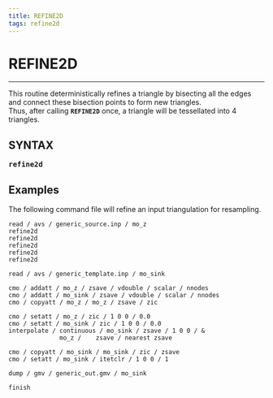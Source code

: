 ```yaml
---
title: REFINE2D
tags: refine2d
--- 
```


# REFINE2D

---------------------------

This routine deterministically refines a triangle by bisecting all the edges and connect these bisection points to form new triangles.  
Thus, after calling **`REFINE2D`** once, a triangle will be tessellated into 4 triangles.

## SYNTAX

<pre>
<b>refine2d</b>
</pre>

## Examples

The following command file will refine an input triangulation for resampling.

```
read / avs / generic_source.inp / mo_z
refine2d
refine2d
refine2d
refine2d
refine2d

read / avs / generic_template.inp / mo_sink

cmo / addatt / mo_z / zsave / vdouble / scalar / nnodes
cmo / addatt / mo_sink / zsave / vdouble / scalar / nnodes
cmo / copyatt / mo_z / mo_z / zsave / zic

cmo / setatt / mo_z / zic / 1 0 0 / 0.0
cmo / setatt / mo_sink / zic / 1 0 0 / 0.0
interpolate / continuous / mo_sink / zsave / 1 0 0 / &
              mo_z /    zsave / nearest zsave

cmo / copyatt / mo_sink / mo_sink / zic / zsave
cmo / setatt / mo_sink / itetclr / 1 0 0 / 1

dump / gmv / generic_out.gmv / mo_sink

finish
```
